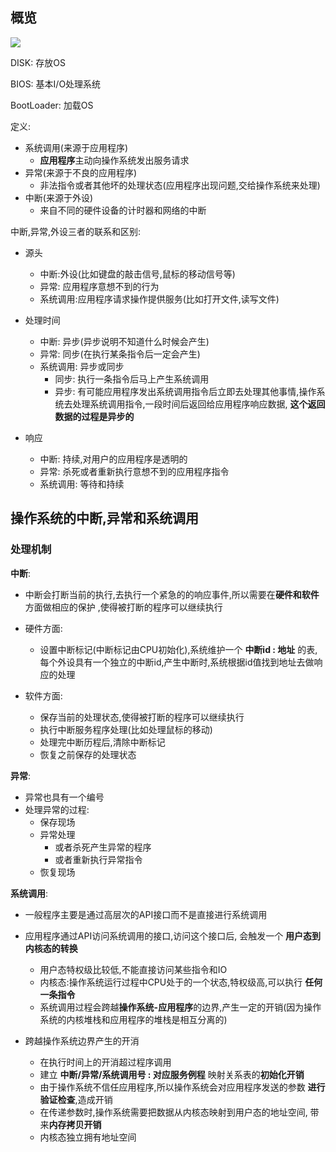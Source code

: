 ## 概览

![](http://ww1.sinaimg.cn/large/0077h8xtly1fvmxhgmigij309u0bcq84.jpg)

DISK: 存放OS

BIOS: 基本I/O处理系统 

BootLoader: 加载OS

定义:

* 系统调用(来源于应用程序)
  * **应用程序**主动向操作系统发出服务请求
* 异常(来源于不良的应用程序)
  * 非法指令或者其他坏的处理状态(应用程序出现问题,交给操作系统来处理)
* 中断(来源于外设)
  * 来自不同的硬件设备的计时器和网络的中断

中断,异常,外设三者的联系和区别:

* 源头
  * 中断:外设(比如键盘的敲击信号,鼠标的移动信号等)
  * 异常: 应用程序意想不到的行为
  * 系统调用:应用程序请求操作提供服务(比如打开文件,读写文件)
* 处理时间
  * 中断: 异步(异步说明不知道什么时候会产生)
  * 异常: 同步(在执行某条指令后一定会产生)
  * 系统调用: 异步或同步
    * 同步: 执行一条指令后马上产生系统调用
    * 异步: 有可能应用程序发出系统调用指令后立即去处理其他事情,操作系统去处理系统调用指令,一段时间后返回给应用程序响应数据, **这个返回数据的过程是异步的**

* 响应
  * 中断: 持续,对用户的应用程序是透明的
  * 异常: 杀死或者重新执行意想不到的应用程序指令
  * 系统调用: 等待和持续



## 操作系统的中断,异常和系统调用

### 处理机制

**中断**:

* 中断会打断当前的执行,去执行一个紧急的的响应事件,所以需要在**硬件和软件**方面做相应的保护 ,使得被打断的程序可以继续执行
* 硬件方面:
  * 设置中断标记(中断标记由CPU初始化),系统维护一个 **中断id : 地址** 的表,每个外设具有一个独立的中断id,产生中断时,系统根据id值找到地址去做响应的处理

* 软件方面:
  * 保存当前的处理状态,使得被打断的程序可以继续执行
  * 执行中断服务程序处理(比如处理鼠标的移动)
  *  处理完中断历程后,清除中断标记
  * 恢复之前保存的处理状态

**异常**:

* 异常也具有一个编号
* 处理异常的过程:
  * 保存现场
  * 异常处理
    * 或者杀死产生异常的程序
    * 或者重新执行异常指令
  * 恢复现场

**系统调用**:

* 一般程序主要是通过高层次的API接口而不是直接进行系统调用

* 应用程序通过API访问系统调用的接口,访问这个接口后, 会触发一个 **用户态到内核态的转换**
  * 用户态特权级比较低,不能直接访问某些指令和IO
  * 内核态:操作系统运行过程中CPU处于的一个状态,特权级高,可以执行 **任何一条指令**
  * 系统调用过程会跨越**操作系统-应用程序**的边界,产生一定的开销(因为操作系统的内核堆栈和应用程序的堆栈是相互分离的)
* 跨越操作系统边界产生的开消
  * 在执行时间上的开消超过程序调用
  * 建立 **中断/异常/系统调用号 : 对应服务例程** 映射关系表的**初始化开销**
  * 由于操作系统不信任应用程序,所以操作系统会对应用程序发送的参数 **进行验证检查**,造成开销
  * 在传递参数时,操作系统需要把数据从内核态映射到用户态的地址空间, 带来**内存拷贝开销**
  * 内核态独立拥有地址空间

